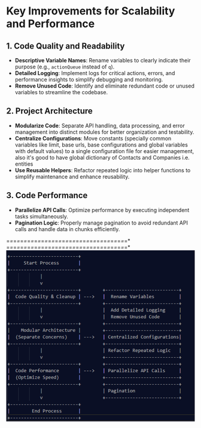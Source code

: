 # Key Improvements for Scalability and Performance

## 1. Code Quality and Readability
- **Descriptive Variable Names**: Rename variables to clearly indicate their purpose (e.g., `actionQueue` instead of `q`).
- **Detailed Logging**: Implement logs for critical actions, errors, and performance insights to simplify debugging and monitoring.
- **Remove Unused Code**: Identify and eliminate redundant code or unused variables to streamline the codebase.

## 2. Project Architecture
- **Modularize Code**: Separate API handling, data processing, and error management into distinct modules for better organization and testability.
- **Centralize Configurations**: Move constants (specially common variables like limit, base urls, base configurations and global variables with default values) to a single configuration file for easier management, also it's good to have global dictionary of Contacts and Companies i.e. entities 
- **Use Reusable Helpers**: Refactor repeated logic into helper functions to simplify maintenance and enhance reusability.

## 3. Code Performance
- **Parallelize API Calls**: Optimize performance by executing independent tasks simultaneously.
- **Pagination Logic**: Properly manage pagination to avoid redundant API calls and handle data in chunks efficiently.


=*=*=*=*=*=*=*=*=*=*=*=*=*=*=*=*=*=*=*=*=*=*=*=*=*=*=*=*=*=*=*=*=*=*=*
=*=*=*=*=*=*=*=*=*=*=*=*=*=*=*=*=*=*=*=*=*=*=*=*=*=*=*=*=*=*=*=*=*=*=*
![alt text](image.png)
